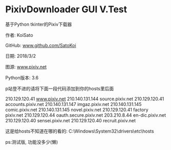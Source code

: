 # PixivDownloader GUI V.Test

基于Python tkinter的Pixiv下载器

作者: KoiSato

GitHub: www.github.com/SatoKoi

日期: 2018/3/2

图源: www.pixiv.net

Python版本: 3.6

p站登不进的请将下面一段代码添加到你的hosts里后面

210.129.120.41 www.pixiv.net
210.140.131.144 source.pixiv.net
210.129.120.41 accounts.pixiv.net
210.140.131.147	imgaz.pixiv.net
210.140.131.145	comic.pixiv.net
210.140.131.145 novel.pixiv.net
210.129.120.41 factory pixiv.net
210.129.120.44 oauth.secure.pixiv.net
203.210.8.44 en-dic.pixiv.net
210.129.120.40 sensei.pixiv.net
210.129.120.40 recruit.pixiv.net

这是给hosts不知道在哪的看的: C:\Windows\System32\drivers\etc\hosts

ps:测试版, 功能没多少(懒)